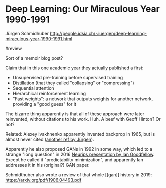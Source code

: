 # Deep Learning: Our Miraculous Year 1990-1991

Jürgen Schmidhuber
http://people.idsia.ch/~juergen/deep-learning-miraculous-year-1990-1991.html

#review

Sort of a memoir blog post?

Claim that in this one academic year they actually published a first:
* Unsupervised pre-training before supervised training
* Distillation (that they called "collapsing" or "compressing")
* Sequential attention
* Hierarchical reinforcement learning
* "Fast weights": a network that outputs weights for another network, providing a "good guess" for it

The bizarre thing apparently is that all of these approach were later reinvented, without citations to his work. Huh. A beef with Geoff Hinton? Or not?

Related: Alexey Ivakhnenko apparently invented backprop in 1965, but is almost never cited ([another ref by Jürgen](http://people.idsia.ch/~juergen/deep-learning-conspiracy.html)).

Apparently he also proposed GANs in 1992 in some way, which led to a strange "long question" in 2016 [Neurips presentation by Ian Goodfellow](https://www.youtube.com/watch?v=HGYYEUSm-0Q&t=3779s). Except he called it "predictability minimization", and apparently Ian addresses it in his (original?) GAN paper.

Schmidthuber also  wrote a review of that whole [[gan]] history in 2019:
https://arxiv.org/pdf/1906.04493.pdf